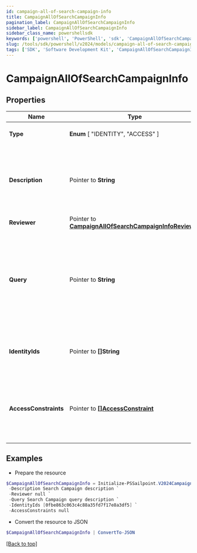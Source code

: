 ```yaml
---
id: campaign-all-of-search-campaign-info
title: CampaignAllOfSearchCampaignInfo
pagination_label: CampaignAllOfSearchCampaignInfo
sidebar_label: CampaignAllOfSearchCampaignInfo
sidebar_class_name: powershellsdk
keywords: ['powershell', 'PowerShell', 'sdk', 'CampaignAllOfSearchCampaignInfo'] 
slug: /tools/sdk/powershell/v2024/models/campaign-all-of-search-campaign-info
tags: ['SDK', 'Software Development Kit', 'CampaignAllOfSearchCampaignInfo']
---
```



# CampaignAllOfSearchCampaignInfo

## Properties

Name | Type | Description | Notes
------------ | ------------- | ------------- | -------------
**Type** |   **Enum** [  "IDENTITY",    "ACCESS" ] | The type of search campaign represented. | [required]
**Description** |  Pointer to **String** | Describes this search campaign. Intended for storing the query used, and possibly the number of identities selected/available. | [optional] 
**Reviewer** |  Pointer to [**CampaignAllOfSearchCampaignInfoReviewer**](campaign-all-of-search-campaign-info-reviewer) |  | [optional] 
**Query** |  Pointer to **String** | The scope for the campaign. The campaign will cover identities returned by the query and identities that have access items returned by the query. One of `query` or `identityIds` must be set. | [optional] 
**IdentityIds** |  Pointer to **[]String** | A direct list of identities to include in this campaign. One of `identityIds` or `query` must be set. | [optional] 
**AccessConstraints** |  Pointer to [**[]AccessConstraint**](access-constraint) | Further reduces the scope of the campaign by excluding identities (from `query` or `identityIds`) that do not have this access. | [optional] 

## Examples

- Prepare the resource
```powershell
$CampaignAllOfSearchCampaignInfo = Initialize-PSSailpoint.V2024CampaignAllOfSearchCampaignInfo  -Type ACCESS `
 -Description Search Campaign description `
 -Reviewer null `
 -Query Search Campaign query description `
 -IdentityIds [0fbe863c063c4c88a35fd7f17e8a3df5] `
 -AccessConstraints null
```

- Convert the resource to JSON
```powershell
$CampaignAllOfSearchCampaignInfo | ConvertTo-JSON
```


[[Back to top]](#) 

